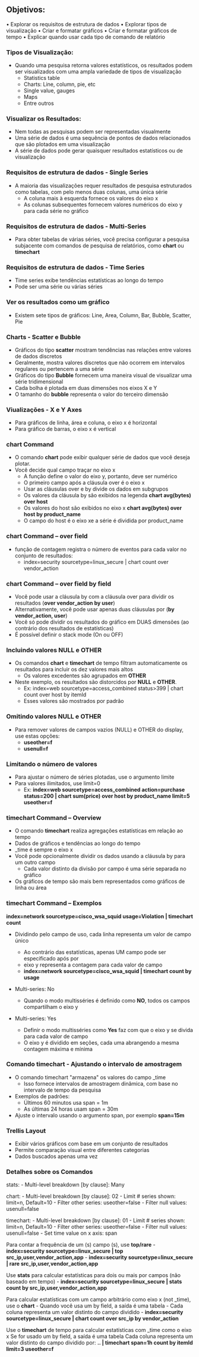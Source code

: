 
## Objetivos:
• Explorar os requisitos de estrutura de dados
• Explorar tipos de visualização
• Criar e formatar gráficos
• Criar e formatar gráficos de tempo
• Explicar quando usar cada tipo de comando de relatório

### Tipos de Visualização:
* Quando uma pesquisa retorna valores estatísticos, os resultados podem ser visualizados com uma ampla variedade de tipos de visualização
    - Statistics table
    - Charts: Line, column, pie, etc
    - Single value, gauges
    - Maps
    - Entre outros

### Visualizar os Resultados:
* Nem todas as pesquisas podem ser representadas visualmente
* Uma série de dados é uma sequência de pontos de dados relacionados que são plotados em uma visualização
* A série de dados pode gerar quaisquer resultados estatísticos ou de visualização

### Requisitos de estrutura de dados - Single Series
* A maioria das visualizações requer resultados de pesquisa estruturados como tabelas, com pelo menos duas colunas, uma única série
    - A coluna mais à esquerda fornece os valores do eixo x
    - As colunas subsequentes fornecem valores numéricos do eixo y para cada série no gráfico

### Requisitos de estrutura de dados - Multi-Series
* Para obter tabelas de várias séries, você precisa configurar a pesquisa subjacente com comandos de pesquisa de relatórios, como **chart** ou **timechart**

### Requisitos de estrutura de dados - Time Series
* Time series exibe tendências estatísticas ao longo do tempo
* Pode ser uma série ou várias séries

### Ver os resultados como um gráfico
* Existem sete tipos de gráficos: Line, Area, Column, Bar, Bubble, Scatter, Pie

### Charts - Scatter e Bubble
* Gráficos do tipo **scatter** mostram tendências nas relações entre valores de dados discretos
* Geralmente, mostra valores discretos que não ocorrem em intervalos regulares ou pertencem a uma série
* Gráficos do tipo **Bubble** fornecem uma maneira visual de visualizar uma série tridimensional
* Cada bolha é plotada em duas dimensões nos eixos X e Y
* O tamanho do **bubble** representa o valor do terceiro dimensão

### Viualizações - X e Y Axes
* Para gráficos de linha, área e coluna, o eixo x é horizontal
* Para gráfico de barras, o eixo x é vertical

### chart Command
* O comando **chart** pode exibir qualquer série de dados que você deseja plotar.
* Você decide qual campo traçar no eixo x
    - A função define o valor do eixo y, portanto, deve ser numérico
    - O primeiro campo após a cláusula over é o eixo x
    - Usar as cláusulas over e by divide os dados em subgrupos
    - Os valores da cláusula by são exibidos na legenda
**chart avg(bytes) over host**
    - Os valores do host são exibidos no eixo x
**chart avg(bytes) over host by product_name**
    - O campo do host é o eixo xe a série é dividida por product_name

### chart Command – over field
* função de contagem registra o número de eventos para cada valor no conjunto de resultados:
    - index=security sourcetype=linux_secure | chart count over vendor_action

### chart Command – over field by field
* Você pode usar a cláusula by com a cláusula over para dividir os resultados (**over vendor_action by user**)
* Alternativamente, você pode usar apenas duas cláusulas por (**by vendor_action, user**)
* Você só pode dividir os resultados do gráfico em DUAS dimensões (ao contrário dos resultados de estatísticas)
* É possível definir o stack mode (On ou OFF)

### Incluindo valores NULL e OTHER
* Os comandos **chart** e **timechart** de tempo filtram automaticamente os resultados para incluir os dez valores mais altos
    - Os valores excedentes são agrupados em **OTHER**
* Neste exemplo, os resultados são distorcidos por **NULL** e **OTHER**. 
    - Ex: index=web sourcetype=access_combined status>399 | chart count over host by itemId
    - Esses valores são mostrados por padrão

### Omitindo valores NULL e OTHER
* Para remover valores de campos vazios (NULL) e OTHER do display, use estas opções:
    - **useother=f**
    - **usenull=f**

### Limitando o número de valores
* Para ajustar o número de séries plotadas, use o argumento limite
* Para valores ilimitados, use limit=0
    - Ex: **index=web sourcetype=access_combined action=purchase status=200 | chart sum(price) over host by product_name limit=5 useother=f**

### timechart Command – Overview
* O comando **timechart** realiza agregações estatísticas em relação ao tempo
* Dados de gráficos e tendências ao longo do tempo
* _time é sempre o eixo x
* Você pode opcionalmente dividir os dados usando a cláusula by para um outro campo
    - Cada valor distinto da divisão por campo é uma série separada no gráfico
* Os gráficos de tempo são mais bem representados como gráficos de linha ou área

### timechart Command – Exemplos
**index=network sourcetype=cisco_wsa_squid usage=Violation | timechart count**

* Dividindo pelo campo de uso, cada linha representa um valor de campo único
    - Ao contrário das estatísticas, apenas UM campo pode ser especificado após por
    - eixo y representa a contagem para cada valor de campo
    - **index=network sourcetype=cisco_wsa_squid | timechart count by usage**

* Multi-series: No
    - Quando o modo multisséries é definido como **NO**, todos os campos compartilham o eixo y

* Multi-series: Yes
    - Definir o modo multisséries como **Yes** faz com que o eixo y se divida para cada valor de campo
    - O eixo y é dividido em seções, cada uma abrangendo a mesma contagem máxima e mínima

### Comando timechart - Ajustando o intervalo de amostragem
* O comando timechart "armazena" os valores do campo _time
    - Isso fornece intervalos de amostragem dinâmica, com base no intervalo de tempo da pesquisa
* Exemplos de padrões:
    - Últimos 60 minutos usa span = 1m
    - As últimas 24 horas usam span = 30m
* Ajuste o intervalo usando o argumento span, por exemplo **span=15m** 

### Trellis Layout
* Exibir vários gráficos com base em um conjunto de resultados
* Permite comparação visual entre diferentes categorias
* Dados buscados apenas uma vez

### Detalhes sobre os Comandos
stats:
    - Multi-level breakdown [by	clause]: Many

chart: 
    - Multi-level breakdown [by	clause]: 02
    - Limit # series shown: limit=n, Default=10
    - Filter other series: useother=false
    - Filter null values: usenull=false

timechart:
    - Multi-level breakdown [by	clause]: 01
    - Limit # series shown: limit=n, Default=10
    - Filter other series: useother=false
    - Filter null values: usenull=false
    - Set time value on x axis: span

Para contar a frequência de um (s) campo (s), use **top/rare**
    - **index=security sourcetype=linux_secure | top src_ip,user,vendor_action,app**
    - **index=security sourcetype=linux_secure | rare src_ip,user,vendor_action,app**

Use **stats** para calcular estatísticas para dois ou mais por campos (não baseado em tempo)
    - **index=security sourcetype=linux_secure | stats count by src_ip,user,vendor_action,app**

Para calcular estatísticas com um campo arbitrário como eixo x (not _time), use o **chart**
    - Quando você usa um by field, a saída é uma tabela
    - Cada coluna representa um valor distinto do campo dividido
    - **index=security sourcetype=linux_secure | chart count over src_ip by vendor_action**

Use o **timechart** de tempo para calcular estatísticas com _time como o eixo x
Se for usado um by field, a saída é uma tabela
Cada coluna representa um valor distinto do campo dividido por: **.. | timechart span=1h count by itemId limit=3 useother=f**